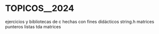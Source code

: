 # TOPICOS__2024
ejercicios y bibliotecas de c hechas con fines didácticos
string.h
matrices
punteros 
listas
tda
matrices

